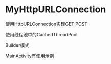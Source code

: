 # MyHttpURLConnection
使用HttpURLConnection实现GET POST

使用线程池中的CachedThreadPool

Builder模式

MainActivity有使用示例

